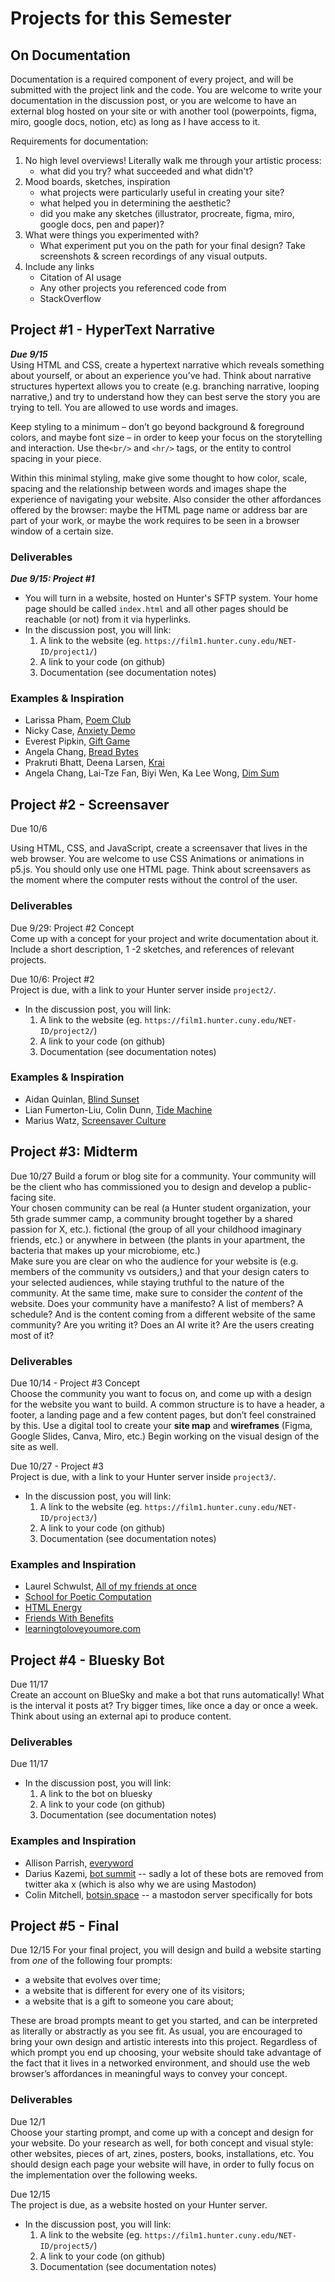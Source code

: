 # Projects for this Semester
## On Documentation

Documentation is a required component of every project, and will be submitted with the project link and the code. You are welcome to write your documentation in the discussion post, or you are welcome to have an external blog hosted on your site or with another tool (powerpoints, figma, miro, google docs, notion, etc) as long as I have access to it. 

Requirements for documentation:
1. No high level overviews! Literally walk me through your artistic process: 
    * what did you try? what succeeded and what didn't?
2.  Mood boards, sketches, inspiration
    * what projects were particularly useful in creating your site?
    * what helped you in determining the aesthetic?
    * did you make any sketches (illustrator, procreate, figma, miro, google docs, pen and paper)?
3. What were things you experimented with?
    * What experiment put you on the path for your final design? Take screenshots & screen recordings of any visual outputs.
4. Include any links
    * Citation of AI usage
    * Any other projects you referenced code from
    * StackOverflow

## Project #1 - HyperText Narrative
***Due 9/15***  
Using HTML and CSS, create a hypertext narrative which reveals something about yourself, or about an experience you’ve had. Think about narrative structures hypertext allows you to create (e.g. branching narrative, looping narrative,) and try to understand how they can best serve the story you are trying to tell. You are allowed to use words and images.

Keep styling to a minimum – don’t go beyond background & foreground colors, and maybe font size – in order to keep your focus on the storytelling and interaction. Use the`<br/>` and `<hr/>` tags, or the entity to control spacing in your piece.

Within this minimal styling, make give some thought to how color, scale, spacing and the relationship between words and images shape the experience of navigating your website. Also consider the other affordances offered by the browser: maybe the HTML page name or address bar are part of your work, or maybe the work requires to be seen in a browser window of a certain size.

### Deliverables
***Due 9/15: Project #1***
* You will turn in a website, hosted on Hunter's SFTP system. Your home page should be called `index.html` and all other pages should be reachable (or not) from it via hyperlinks. 
* In the discussion post, you will link:
    1) A link to the website (eg. `https://film1.hunter.cuny.edu/NET-ID/project1/`)
    2) A link to your code (on github)
    3) Documentation (see documentation notes)

### Examples & Inspiration
* Larissa Pham, [Poem Club](https://lrsphm.github.io/poem-club/)
* Nicky Case, [Anxiety Demo](https://ncase.me/anxiety-demo/)
* Everest Pipkin, [Gift Game](https://gift-game.neocities.org/)
* Angela Chang, [Bread Bytes](https://anjchang.com/breadbytes/)
* Prakruti Bhatt, Deena Larsen, [Krai](https://www.deenalarsen.net/krai/)
* Angela Chang, Lai-Tze Fan, Biyi Wen, Ka Lee Wong, [Dim Sum](https://anjchang.com/dimsum/)

## Project #2 - Screensaver
Due 10/6

Using HTML, CSS, and JavaScript, create a screensaver that lives in the web browser. You are welcome to use CSS Animations or animations in p5.js. You should only use one HTML page. Think about screensavers as the moment where the computer rests without the control of the user. 

### Deliverables
Due 9/29: Project #2 Concept  
Come up with a concept for your project and write documentation about it. Include a short description, 1 -2 sketches, and references of relevant projects. 

Due 10/6: Project #2  
Project is due, with a link to your Hunter server inside `project2/`.
* In the discussion post, you will link:
    1) A link to the website (eg. `https://film1.hunter.cuny.edu/NET-ID/project2/`)
    2) A link to your code (on github)
    3) Documentation (see documentation notes)
### Examples & Inspiration
* Aidan Quinlan, [Blind Sunset](https://aidanquinlan.net/hub/f18/sketches/blindsunset/index.html)
* Lian Fumerton-Liu, Colin Dunn, [Tide Machine](https://www.lian.land/tide-machine/)
* Marius Watz, [Screensaver Culture](https://www.are.na/block/2707490)
  
## Project #3: Midterm
Due 10/27
Build a forum or blog site for a community. Your community will be the client who has commissioned you to design and develop a public-facing site.   
Your chosen community can be real (a Hunter student organization, your 5th grade summer camp, a community brought together by a shared passion for X, etc.). fictional (the group of all your childhood imaginary friends, etc.) or anywhere in between (the plants in your apartment, the bacteria that makes up your microbiome, etc.)  
Make sure you are clear on who the audience for your website is (e.g. members of the community vs outsiders,) and that your design caters to your selected audiences, while staying truthful to the nature of the community. At the same time, make sure to consider the *content* of the website. Does your community have a manifesto? A list of members? A schedule? And is the content coming from a different website of the same community? Are you writing it? Does an AI write it? Are the users creating most of it?

### Deliverables
Due 10/14 - Project #3 Concept  
Choose the community you want to focus on, and come up with a design for the website you want to build. A common structure is to have a header, a footer, a landing page and a few content pages, but don’t feel constrained by this. Use a digital tool to create your **site map** and **wireframes** (Figma, Google Slides, Canva, Miro, etc.) Begin working on the visual design of the site as well.

Due 10/27 - Project #3  
Project is due, with a link to your Hunter server inside `project3/`.
* In the discussion post, you will link:
    1) A link to the website (eg. `https://film1.hunter.cuny.edu/NET-ID/project3/`)
    2) A link to your code (on github)
    3) Documentation (see documentation notes)

### Examples and Inspiration
- Laurel Schwulst, [All of my friends at once](https://allmyfriendsatonce.com/)
- [School for Poetic Computation](https://sfpc.study/)
- [HTML Energy](http://html.energy/home.html)
- [Friends With Benefits](https://www.fwb.help/)
- [learningtoloveyoumore.com](http://www.learningtoloveyoumore.com/)

## Project #4 - Bluesky Bot
Due 11/17  
Create an account on BlueSky and make a bot that runs automatically! What is the interval it posts at? Try bigger times, like once a day or once a week. Think about using an external api to produce content.   

### Deliverables
Due 11/17 
* In the discussion post, you will link:
    1) A link to the bot on bluesky
    2) A link to your code (on github)
    3) Documentation (see documentation notes)

### Examples and Inspiration
* Allison Parrish, [everyword](https://twitter.com/everyword?lang=en)
* Darius Kazemi, [bot summit](http://tinysubversions.com/2013/11/bot-summit/) -- sadly a lot of these bots are removed from twitter aka x (which is also why we are using Mastodon)
* Colin Mitchell, [botsin.space](https://botsin.space/public/local) -- a mastodon server specifically for bots

## Project #5 - Final
Due 12/15
For your final project, you will design and build a website starting from *one* of the following four prompts:

- a website that evolves over time;
- a website that is different for every one of its visitors;
- a website that is a gift to someone you care about;

These are broad prompts meant to get you started, and can be interpreted as literally or abstractly as you see fit. As usual, you are encouraged to bring your own design and artistic interests into this project. Regardless of which prompt you end up choosing, your website should take advantage of the fact that it lives in a networked environment, and should use the web browser’s affordances in meaningful ways to convey your concept.

### Deliverables
Due 12/1  
Choose your starting prompt, and come up with a concept and design for your website. Do your research as well, for both concept and visual style: other websites, pieces of art, zines, posters, books, installations, etc. You should design each page your website will have, in order to fully focus on the implementation over the following weeks.

Due 12/15  
The project is due, as a website hosted on your Hunter server.
* In the discussion post, you will link:
    1) A link to the website (eg. `https://film1.hunter.cuny.edu/NET-ID/project5/`)
    2) A link to your code (on github)
    3) Documentation (see documentation notes)
